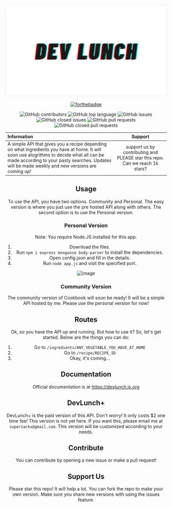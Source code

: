<div style="text-align: center;">
<img src="./assets/final_607afb6c25a269005bb44ca3_259327.png" style="border: none;">
  
[![forthebadge](https://forthebadge.com/images/badges/made-with-javascript.svg)](https://forthebadge.com)

![GitHub contributors](https://img.shields.io/github/contributors-anon/superzackx/CookbookAPI?style=for-the-badge)
![GitHub top language](https://img.shields.io/github/languages/top/superzackx/CookbookAPI?style=for-the-badge)
![GitHub issues](https://img.shields.io/github/issues/superzackx/CookbookAPI?style=for-the-badge)
![GitHub closed issues](https://img.shields.io/github/issues-closed/superzackx/CookbookAPI?style=for-the-badge)
![GitHub pull requests](https://img.shields.io/github/issues-pr/superzackx/CookbookAPI?style=for-the-badge)
![GitHub closed pull requests](https://img.shields.io/github/issues-pr-closed/superzackx/CookbookAPI?style=for-the-badge)

| Information | Support |
|:------------|:---------:|
| A simple API that gives you a recipe depending on what ingredients you have at home. It will soon use alogrithms to decide what all can be made according to your pasty searches. Updates will be made weekly and new versions are coming up! | support us by contributing and PLEASE star this repo. Can we reach 1k stars? |

## Usage

To use the API, you have two options. Community and Personal. The easy version is where you just use the pre hosted API along with others. The second option is to use the Personal version. 

### Personal Version

Note: You require Node.JS installed for this app.

1. Download the files.
2. Run ```npm i express mongoose body-parser``` to install the dependencies. 
3. Open config.json and fill in the details.
4. Run ```node app.js``` and visit the specified port.

![image](https://user-images.githubusercontent.com/58135394/115118254-eb4a0a00-9fbf-11eb-880b-d5b41d6ab8b6.png)

### Community Version

The community version of Cookbook will soon be ready! It will be a simple API hosted by me. Please use the personal version for now!

## Routes

Ok, so you have the API up and running. But how to use it? So, let's get started. Below are the things you can do:

1. Go to ```/ingredients/ANY_VEGETABLE_YOU_HAVE_AT_HOME```
2. Go to ```/recipe/RECIPE_ID```
3. Okay, it's coming...

## Documentation

Official documentation is at https://devlunch.js.org

## DevLunch+ 

DevLunch+ is the paid version of this API. Don't worry! It only costs $2 one time fee! This version is not yet here. If you want this, please email me at ```superzackx@gmail.com```. This version will be customized according to your needs.

## Contribute

You can contribute by opening a new issue or make a pull request! 

## Support Us

Please star this repo! It will help a lot. You can fork the repo to make your own version. Make sure you share new versions with using the issues feature.

</div>
